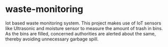 # waste-monitoring
Iot based waste monitoring system.  This project makes use of IoT sensors like Ultrasonic and moisture sensor to measure the amount of trash in bins. As the bins are filled, concerned authorities are alerted about the same, thereby avoiding unnecessary garbage spill.
